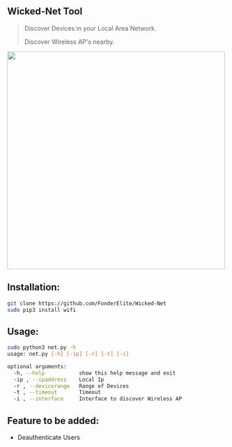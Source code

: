 ## Wicked-Net Tool
> Discover Devices in your Local Area Network.
>
> Discover Wireless AP's nearby.
<img src="https://img.wonderhowto.com/img/33/51/63658241268910/0/hack-wi-fi-stealing-wi-fi-passwords-with-evil-twin-attack.1280x600.jpg" width=500px>

## Installation:
```bash
git clone https://github.com/FonderElite/Wicked-Net
sudo pip3 install wifi
```
## Usage:
```bash
sudo python3 net.py -h                                 
usage: net.py [-h] [-ip] [-r] [-t] [-i]

optional arguments:
  -h, --help           show this help message and exit
  -ip , --ipaddress    Local Ip
  -r , --devicerange   Range of Devices
  -t , --timeout       Timeout
  -i , --interface     Interface to discover Wireless AP

```
## Feature to be added:
- Deauthenticate Users



